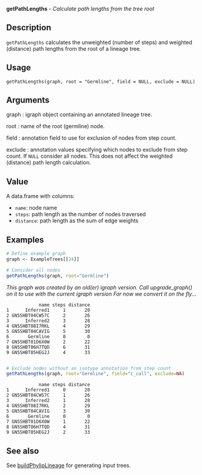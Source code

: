 **getPathLengths** - *Calculate path lengths from the tree root*

Description
--------------------

`getPathLengths` calculates the unweighted (number of steps) and weighted (distance) 
path lengths from the root of a lineage tree.


Usage
--------------------
```
getPathLengths(graph, root = "Germline", field = NULL, exclude = NULL)
```

Arguments
-------------------

graph
:   igraph object containing an annotated lineage tree.

root
:   name of the root (germline) node.

field
:   annotation field to use for exclusion of nodes from step count.

exclude
:   annotation values specifying which nodes to exclude from step count. 
If `NULL` consider all nodes. This does not affect the weighted
(distance) path length calculation.




Value
-------------------

A data.frame with columns:

+ `name`:      node name
+ `steps`:     path length as the number of nodes traversed
+ `distance`:  path length as the sum of edge weights




Examples
-------------------

```R
# Define example graph
graph <- ExampleTrees[[24]]

# Consider all nodes
getPathLengths(graph, root="Germline")

```

*This graph was created by an old(er) igraph version.
  Call upgrade_graph() on it to use with the current igraph version
  For now we convert it on the fly...*
```
            name steps distance
1      Inferred1     1       20
2 GN5SHBT04CW57C     2       26
3      Inferred2     3       28
4 GN5SHBT08I7RKL     4       29
5 GN5SHBT04CAVIG     5       30
6       Germline     0        0
7 GN5SHBT01D6X0W     2       22
8 GN5SHBT06H7TQD     6       31
9 GN5SHBT05HEG2J     4       33

```


```R

# Exclude nodes without an isotype annotation from step count
getPathLengths(graph, root="Germline", field="c_call", exclude=NA)
```


```
            name steps distance
1      Inferred1     0       20
2 GN5SHBT04CW57C     1       26
3      Inferred2     1       28
4 GN5SHBT08I7RKL     2       29
5 GN5SHBT04CAVIG     3       30
6       Germline     0        0
7 GN5SHBT01D6X0W     1       22
8 GN5SHBT06H7TQD     4       31
9 GN5SHBT05HEG2J     2       33

```



See also
-------------------

See [buildPhylipLineage](buildPhylipLineage.md) for generating input trees.






